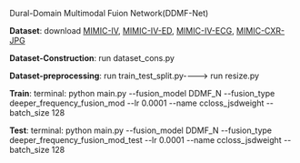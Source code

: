 Dural-Domain Multimodal Fuion Network(DDMF-Net)

**Dataset**: download [MIMIC-IV](https://physionet.org/content/mimiciv/3.0/), [MIMIC-IV-ED](https://physionet.org/content/mimic-iv-ed/2.2/), [MIMIC-IV-ECG](https://physionet.org/content/mimic-iv-ecg/1.0/), [MIMIC-CXR-JPG](https://physionet.org/content/mimic-cxr-jpg/2.1.0/)

**Dataset-Construction**: run dataset_cons.py

**Dataset-preprocessing**: run train_test_split.py----> run resize.py

**Train**: terminal: python main.py --fusion_model DDMF_N --fusion_type deeper_frequency_fusion_mod --lr 0.0001 --name ccloss_jsdweight --batch_size 128

**Test**: terminal: python main.py --fusion_model DDMF_N --fusion_type deeper_frequency_fusion_mod_test --lr 0.0001 --name ccloss_jsdweight --batch_size 128
